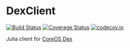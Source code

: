 # DexClient

[![Build Status](https://travis-ci.org/tanmaykm/DexClient.jl.svg?branch=master)](https://travis-ci.org/tanmaykm/DexClient.jl)
[![Coverage Status](https://coveralls.io/repos/tanmaykm/DexClient.jl/badge.svg?branch=master&service=github)](https://coveralls.io/github/tanmaykm/DexClient.jl?branch=master)
[![codecov.io](http://codecov.io/github/tanmaykm/DexClient.jl/coverage.svg?branch=master)](http://codecov.io/github/tanmaykm/DexClient.jl?branch=master)

Julia client for [CoreOS Dex](https://github.com/coreos/dex)
